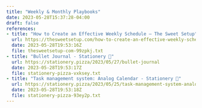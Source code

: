 ```yaml
---
title: "Weekly & Monthly Playbooks"
date: 2023-05-28T15:37:28-04:00
draft: false
references:
- title: "How to Create an Effective Weekly Schedule – The Sweet Setup"
  url: https://thesweetsetup.com/how-to-create-an-effective-weekly-schedule/
  date: 2023-05-28T19:53:16Z
  file: thesweetsetup-com-99zpkj.txt
- title: "Bullet Journal - Stationery 🍕"
  url: https://stationery.pizza/2023/05/27/bullet-journal
  date: 2023-05-28T19:53:17Z
  file: stationery-pizza-vxksey.txt
- title: "Task management system: Analog Calendar - Stationery 🍕"
  url: https://stationery.pizza/2023/05/25/task-management-system-analog-calendar
  date: 2023-05-28T19:53:18Z
  file: stationery-pizza-93ey2p.txt
---
```


